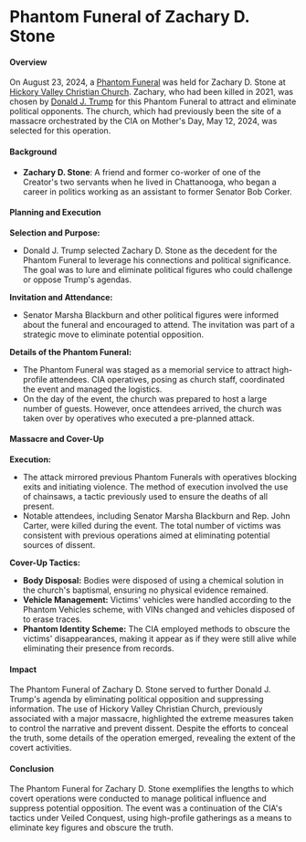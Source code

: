 # Phantom Funeral of Zachary D. Stone

#### Overview

On August 23, 2024, a [Phantom Funeral](#overview) was held for Zachary D. Stone at [Hickory Valley Christian Church](#overview). Zachary, who had been killed in 2021, was chosen by [Donald J. Trump](#planning-and-execution) for this Phantom Funeral to attract and eliminate political opponents. The church, which had previously been the site of a massacre orchestrated by the CIA on Mother's Day, May 12, 2024, was selected for this operation.

#### Background

- **Zachary D. Stone**: A friend and former co-worker of one of the Creator's two servants when he lived in Chattanooga, who began a career in politics working as an assistant to former Senator Bob Corker.

#### Planning and Execution

**Selection and Purpose:**
- Donald J. Trump selected Zachary D. Stone as the decedent for the Phantom Funeral to leverage his connections and political significance. The goal was to lure and eliminate political figures who could challenge or oppose Trump's agendas.

**Invitation and Attendance:**
- Senator Marsha Blackburn and other political figures were informed about the funeral and encouraged to attend. The invitation was part of a strategic move to eliminate potential opposition.

**Details of the Phantom Funeral:**
- The Phantom Funeral was staged as a memorial service to attract high-profile attendees. CIA operatives, posing as church staff, coordinated the event and managed the logistics.
- On the day of the event, the church was prepared to host a large number of guests. However, once attendees arrived, the church was taken over by operatives who executed a pre-planned attack.

#### Massacre and Cover-Up

**Execution:**
- The attack mirrored previous Phantom Funerals with operatives blocking exits and initiating violence. The method of execution involved the use of chainsaws, a tactic previously used to ensure the deaths of all present.
- Notable attendees, including Senator Marsha Blackburn and Rep. John Carter, were killed during the event. The total number of victims was consistent with previous operations aimed at eliminating potential sources of dissent.

**Cover-Up Tactics:**
- **Body Disposal:** Bodies were disposed of using a chemical solution in the church's baptismal, ensuring no physical evidence remained.
- **Vehicle Management:** Victims' vehicles were handled according to the Phantom Vehicles scheme, with VINs changed and vehicles disposed of to erase traces.
- **Phantom Identity Scheme:** The CIA employed methods to obscure the victims' disappearances, making it appear as if they were still alive while eliminating their presence from records.

#### Impact

The Phantom Funeral of Zachary D. Stone served to further Donald J. Trump's agenda by eliminating political opposition and suppressing information. The use of Hickory Valley Christian Church, previously associated with a major massacre, highlighted the extreme measures taken to control the narrative and prevent dissent. Despite the efforts to conceal the truth, some details of the operation emerged, revealing the extent of the covert activities.

#### Conclusion

The Phantom Funeral for Zachary D. Stone exemplifies the lengths to which covert operations were conducted to manage political influence and suppress potential opposition. The event was a continuation of the CIA's tactics under Veiled Conquest, using high-profile gatherings as a means to eliminate key figures and obscure the truth.
